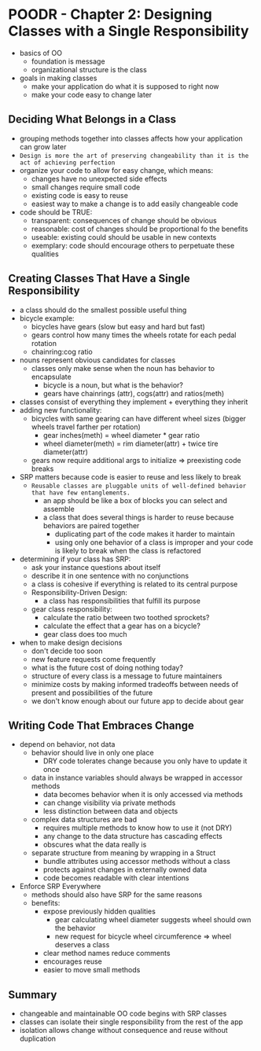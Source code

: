 # POODR - Chapter 2: Designing Classes with a Single Responsibility
- basics of OO
  - foundation is message
  - organizational structure is the class
- goals in making classes
  - make your application do what it is supposed to right now
  - make your code easy to change later
  
## Deciding What Belongs in a Class
- grouping methods together into classes affects how your application can grow later
- `Design is more the art of preserving changeability than it is the act of achieving perfection`
- organize your code to allow for easy change, which means:
  - changes have no unexpected side effects
  - small changes require small code
  - existing code is easy to reuse
  - easiest way to make a change is to add easily changeable code
- code should be TRUE:
  - transparent: consequences of change should be obvious
  - reasonable: cost of changes should be proportional fo the benefits
  - useable: existing could should be usable in new contexts
  - exemplary: code should encourage others to perpetuate these qualities

## Creating Classes That Have a Single Responsibility
- a class should do the smallest possible useful thing
- bicycle example:
  - bicycles have gears (slow but easy and hard but fast)
  - gears control how many times the wheels rotate for each pedal rotation
  - chainring:cog ratio
- nouns represent obvious candidates for classes
  - classes only make sense when the noun has behavior to encapsulate
    - bicycle is a noun, but what is the behavior?
    - gears have chainrings (attr), cogs(attr) and ratios(meth)
- classes consist of everything they implement + everything they inherit
- adding new functionality:
  - bicycles with same gearing can have different wheel sizes (bigger wheels travel farther per rotation)
    - gear inches(meth) = wheel diameter * gear ratio
    - wheel diameter(meth) = rim diameter(attr) + twice tire diameter(attr)
  - gears now require additional args to initialize => preexisting code breaks
- SRP matters because code is easier to reuse and less likely to break
  - `Reusable classes are pluggable units of well-defined behavior that have few entanglements.`
    - an app should be like a box of blocks you can select and assemble
    - a class that does several things is harder to reuse because behaviors are paired together
      - duplicating part of the code makes it harder to maintain
      - using only one behavior of a class is improper and your code is likely to break when the class is refactored
- determining if your class has SRP:
  - ask your instance questions about itself
  - describe it in one sentence with no conjunctions
  - a class is cohesive if everything is related to its central purpose
  - Responsibility-Driven Design:
    - a class has responsibilities that fulfill its purpose
  - gear class responsibility:
    - calculate the ratio between two toothed sprockets?
    - calculate the effect that a gear has on a bicycle?
    - gear class does too much
- when to make design decisions
  - don't decide too soon
  - new feature requests come frequently
  - what is the future cost of doing nothing today?
  - structure of every class is a message to future maintainers
  - minimize costs by making informed tradeoffs between needs of present and possibilities of the future
  - we don't know enough about our future app to decide about gear
  
## Writing Code That Embraces Change
- depend on behavior, not data
  - behavior should live in only one place
    - DRY code tolerates change because you only have to update it once
  - data in instance variables should always be wrapped in accessor methods
    - data becomes behavior when it is only accessed via methods
    - can change visibility via private methods
    - less distinction between data and objects
  - complex data structures are bad
    - requires multiple methods to know how to use it (not DRY)
    - any change to the data structure has cascading effects
    - obscures what the data really is
  - separate structure from meaning by wrapping in a Struct
    - bundle attributes using accessor methods without a class
    - protects against changes in externally owned data
    - code becomes readable with clear intentions
- Enforce SRP Everywhere
  - methods should also have SRP for the same reasons
  - benefits:
    - expose previously hidden qualities
      - gear calculating wheel diameter suggests wheel should own the behavior
      - new request for bicycle wheel circumference => wheel deserves a class
    - clear method names reduce comments
    - encourages reuse
    - easier to move small methods

## Summary
- changeable and maintainable OO code begins with SRP classes
- classes can isolate their single responsibility from the rest of the app
- isolation allows change without consequence and reuse without duplication
